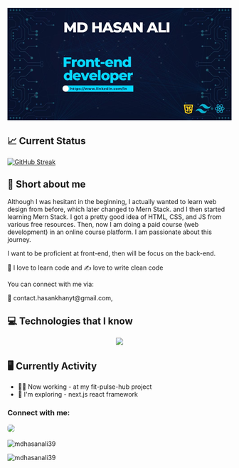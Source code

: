 ![The San Juan Mountains are beautiful!](https://raw.githubusercontent.com/mdhasanali39/mdhasanali39/main/assests/github-cover.jpg "md hasan ali github profile cover image")

## <strong>📈 Current Status</strong>
[![GitHub Streak](https://github-readme-streak-stats.herokuapp.com?user=mdhasanali39&theme=tokyonight)](https://git.io/streak-stats)

## <strong>👦 Short about me</strong>
<p>
  Although I was hesitant in the beginning, I actually wanted to learn web design from before, which later changed to Mern Stack. and I then started learning Mern Stack. I got a pretty good idea of HTML, CSS, and JS from various free resources. Then, now  I am doing a paid course (web development) in an online course platform. I am passionate about this journey.
<p>I want to be proficient at front-end, then will be focus on the back-end.</p>

📝 I love to learn code and ✍ love to write clean code
<p>You can connect with me via:</p>
  📧 contact.hasankhanyt@gmail.com,
</p>

## <strong>💻 Technologies that I know</strong>
<p align="center">
  <a href="https://skillicons.dev">
    <img src="https://skillicons.dev/icons?i=html,css,js,react,nodejs,expressjs,mongodb,tailwind,firebase" />
  </a>

</p>

<!-- <h1 align="center">Hi 👋, I'm Md Hasan Ali</h1> -->

## <strong>🖥 Currently Activity</strong>
 - 👨‍💻 Now working - at my fit-pulse-hub project
 - 🚀 I'm exploring - next.js  react framework


<h3 align="left">Connect with me:</h3>
<p align="left">
<a width="30" style="border-radius:5px" href="https://www.linkedin.com/in/hasanalicoder/" target="_blank">
<img width="30" style="border-radius:5px" src="https://i.ibb.co/K7jxWRc/linkeding-img.png"/>
</a>
</p>

<p><img align="center" src="https://github-readme-stats.vercel.app/api/top-langs?username=mdhasanali39&show_icons=true&locale=en&layout=compact" alt="mdhasanali39" /></p>

<p align="left"> <img src="https://komarev.com/ghpvc/?username=mdhasanali39&label=Profile%20views&color=0e75b6&style=flat" alt="mdhasanali39" /> </p>